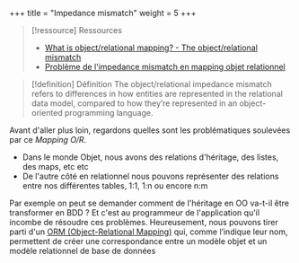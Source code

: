+++
title = "Impedance mismatch"
weight = 5
+++

> [!ressource] Ressources
> - [What is object/relational mapping? - The object/relational mismatch](https://hibernate.org/orm/what-is-an-orm/)
> - [Problème de l'impedance mismatch en mapping objet relationnel](https://youtu.be/3euGF3YaN2Y?list=PLzzeuFUy_CnhVfJIKyc3okTiiCc0anutx)

> [!definition] Définition
> The object/relational impedance mismatch refers to differences in how entities are represented in the relational data model, compared to how they’re represented in an object-oriented programming language. 

Avant d'aller plus loin, regardons quelles sont les problématiques soulevées par ce *Mapping O/R*. 

- Dans le monde Objet, nous avons des relations d'héritage, des listes, des maps, etc etc
- De l'autre côté en relationnel nous pouvons représenter des relations entre nos différentes tables, 1:1, 1:n ou encore n:m

Par exemple on peut se demander comment de l'héritage en OO va-t-il être transformer en BDD ? Et c'est au programmeur de l'application qu'il incombe de résoudre ces problèmes. Heureusement, nous pouvons tirer parti d'un [ORM (Object-Relational Mapping)](https://gayerie.dev/epsi-b3-orm/javaee_orm/intro.html) qui, comme l’indique leur nom, permettent de créer une correspondance entre un modèle objet et un modèle relationnel de base de données